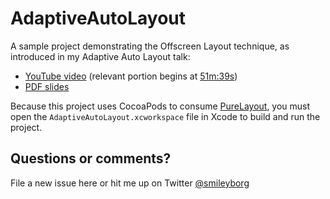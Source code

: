 # AdaptiveAutoLayout

A sample project demonstrating the Offscreen Layout technique, as introduced in my Adaptive Auto Layout talk:
* [YouTube video](http://www.youtube.com/watch?v=taWaW2GzfCI) (relevant portion begins at [51m:39s](http://www.youtube.com/watch?v=taWaW2GzfCI&t=51m39s))
* [PDF slides](http://cl.ly/3D332n1l3O1s)

Because this project uses CocoaPods to consume [PureLayout](https://github.com/smileyborg/PureLayout), you must open the `AdaptiveAutoLayout.xcworkspace` file in Xcode to build and run the project.

## Questions or comments?
File a new issue here or hit me up on Twitter [@smileyborg](https://twitter.com/smileyborg)
